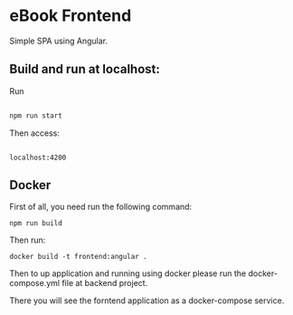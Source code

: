 # eBook Frontend

Simple SPA using Angular.

## Build and run at localhost:
Run

```bash

npm run start

```

Then access:

```

localhost:4200

```

## Docker

First of all, you need run the following command:

```
npm run build

```

Then run:

```
docker build -t frontend:angular .

```

Then to up application and running using docker please run the docker-compose.yml file at backend project.

There you will see the forntend application as a docker-compose service.